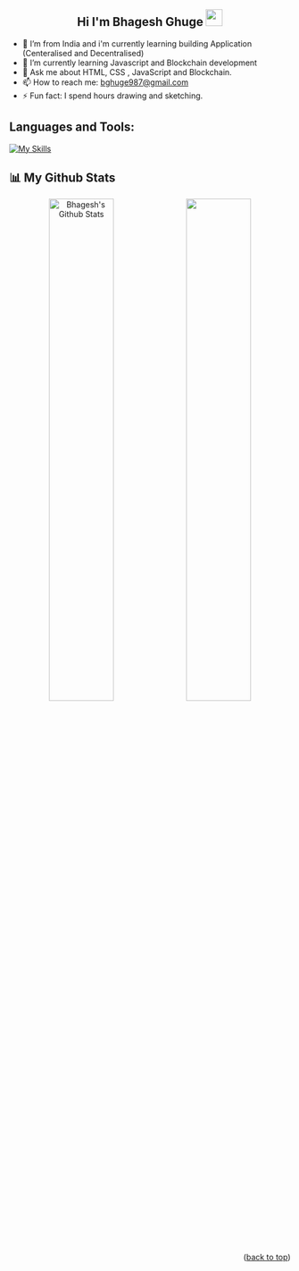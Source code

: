 


## <h2 align="center"> Hi I'm Bhagesh Ghuge <img src="https://github.com/OleanjiKingCode/bhageshghuge/blob/master/Hi.gif" width="30" height="30">   </h2>




- 🔭 I’m from India and i'm currently learning  building Application (Centeralised and Decentralised)
- 🌱 I’m currently learning Javascript and Blockchain development
- 💬 Ask me about HTML, CSS , JavaScript and Blockchain.
- 📫 How to reach me: bghuge987@gmail.com
- ⚡ Fun fact: I spend hours drawing and sketching.



<h2 align="left">Languages and Tools:</h2>

[![My Skills](https://skillicons.dev/icons?i=html,css,js,next,vscode,cs,dotnet,bootstrap,flutter,github,solidity,react,tailwind,ts,mongodb,vercel)](https://skillicons.dev)





## 📊 My Github Stats

<p align="center">
<a  href="https://github.com/bhageshghuge"><img alt="Bhagesh's Github Stats" src="https://github-readme-stats.vercel.app/api?username=bhageshghuge&show_icons=true&count_private=true&theme=react&hide_border=true&bg_color=0D1117" width="48%" /></a> 
<a  href="http://www.github.com/bhageshghuge"><img src="https://github-readme-streak-stats.herokuapp.com/?user=bhageshghuge&stroke=ffffff&background=0D1117&ring=5BCDEC&fire=5BCDEC&currStreakNum=ffffff&currStreakLabel=5BCDEC&sideNums=ffffff&sideLabels=ffffff&dates=ffffff&hide_border=true" width="48%"/></a>

  </p>

<p align="right">(<a href="#top">back to top</a>)</p>
